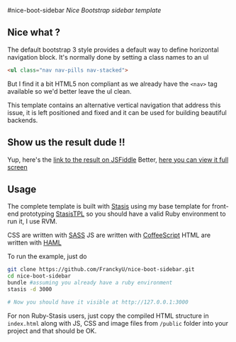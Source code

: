
#nice-boot-sidebar
*Nice Bootstrap sidebar template*

## Nice what ?

The default bootstrap 3 style provides a default way to define horizontal navigation block.
It's normally done by setting a class names to an ul

```html
<ul class="nav nav-pills nav-stacked">
```

But I find it a bit HTML5 non compliant as we already have the `<nav>` tag available so we'd better leave the ul clean.

This template contains an alternative vertical navigation that address this issue, it is left positioned and fixed and it can be used for building beautiful backends.

## Show us the result dude !!

Yup, here's the [link to the result on JSFiddle](http://jsfiddle.net/YJB4q/)
Better, [here you can view it full screen](http://jsfiddle.net/YJB4q/embedded/result/)

## Usage

The complete template is built with [Stasis](https://stasis.me) using my base template for front-end prototyping [StasisTPL](https://github.com/FranckyU/StasisTPL.git) so you should have a valid Ruby environment to run it, I use RVM.

CSS are written with [SASS](http://sass-lang.com)
JS are written with [CoffeeScript](http://coffeescript.org)
HTML are written with [HAML](http://haml.info)

To run the example, just do

```bash
git clone https://github.com/FranckyU/nice-boot-sidebar.git
cd nice-boot-sidebar
bundle #assuming you already have a ruby environment
stasis -d 3000

# Now you should have it visible at http://127.0.0.1:3000
```

For non Ruby-Stasis users, just copy the compiled HTML structure in `index.html` along with JS, CSS and image files from `/public` folder into your project and that should be OK.